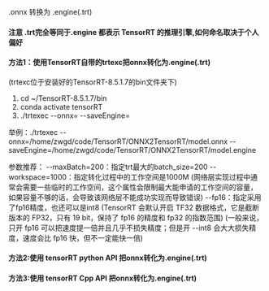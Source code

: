 .onnx 转换为 .engine(.trt)  

#### 注意 .trt完全等同于.engine  都表示 TensorRT 的推理引擎,如何命名取决于个人偏好
 
#### 方法1：使用TensorRT自带的trtexc把onnx转化为.engine(.trt)
(trtexc位于安装好的TensorRT-8.5.1.7的bin文件夹下)

1) cd ~/TensorRT-8.5.1.7/bin
2) conda activate tensorRT
3) ./trtexec --onnx=<onnxModelFilePath>  --saveEngine=<trtEngineFliePath>

举例：./trtexec --onnx=/home/zwgd/code/TensorRT/ONNX2TensorRT/model.onnx  --saveEngine=/home/zwgd/code/TensorRT/ONNX2TensorRT/model.engine

参数推荐：
--maxBatch=200：指定trt最大的batch_size=200
--workspace=1000：指定转化过程中的工作空间是1000M
(网络层实现过程中通常会需要一些临时的工作空间，这个属性会限制最大能申请的工作空间的容量，
如果容量不够的话，会导致该网络层不能成功实现而导致错误)
--fp16：指定采用了fp16精度，也还可以是int8 
(TensorRT 会默认开启 TF32 数据格式，它是截断版本的 FP32，只有 19 bit，保持了 fp16 的精度和 fp32 的指数范围)
(一般来说，只开 fp16 可以把速度提一倍并且几乎不损失精度；但是开 --int8 会大大损失精度，速度会比 fp16 快，但不一定能快一倍)


#### 方法2:使用 tensorRT python API 把onnx转化为.engine(.trt)


#### 方法3:使用 tensorRT Cpp API 把onnx转化为.engine(.trt)

